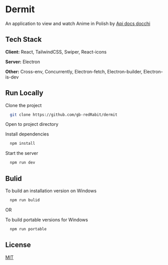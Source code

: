 
# Dermit

An application to view and watch Anime in Polish by [Api docs docchi](https://dev.docchi.pl)


## Tech Stack

**Client:** React, TailwindCSS, Swiper, React-icons

**Server:** Electron

**Other:** Cross-env, Concurrently, Electron-fetch, Electron-builder, Electron-is-dev


## Run Locally

Clone the project

```bash
  git clone https://github.com/gb-redRabit/dermit
```

Open to project directory

Install dependencies

```bash
  npm install
```

Start the server

```bash
  npm run dev
```


## Bulid

To build an installation version on Windows

```bash
  npm run bulid
```
OR

To build portable versions for Windows

```bash
  npm run portable
```

## License

[MIT](https://choosealicense.com/licenses/mit/)

